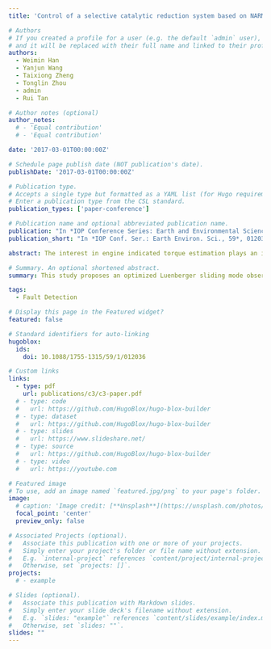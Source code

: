 ```yaml
---
title: 'Control of a selective catalytic reduction system based on NARMA-L2 model'

# Authors
# If you created a profile for a user (e.g. the default `admin` user), write the username (folder name) here
# and it will be replaced with their full name and linked to their profile.
authors:
  - Weimin Han
  - Yanjun Wang
  - Taixiong Zheng
  - Tonglin Zhou
  - admin
  - Rui Tan

# Author notes (optional)
author_notes:
  # - 'Equal contribution'
  # - 'Equal contribution'

date: '2017-03-01T00:00:00Z'

# Schedule page publish date (NOT publication's date).
publishDate: '2017-03-01T00:00:00Z'

# Publication type.
# Accepts a single type but formatted as a YAML list (for Hugo requirements).
# Enter a publication type from the CSL standard.
publication_types: ['paper-conference']

# Publication name and optional abbreviated publication name.
publication: "In *IOP Conference Series: Earth and Environmental Science, 59*, 012036"
publication_short: "In *IOP Conf. Ser.: Earth Environ. Sci., 59*, 012036"

abstract: The interest in engine indicated torque estimation plays an important role in the automotive industry. In this study, an optimized Luenberger sliding mode observer is proposed based on easily available crankshaft angular speed of a four-cylinder spark ignition (SI) engine. Especially, the new observer is applied to track crankshaft angular speed and estimate engine indicated torque in New European Drive Cycle (NEDC). Convergence is proven through Lyapunov stability theory. The experimental results show that the proposed estimated technique can effectively track speed and has a higher accuracy in steady state.

# Summary. An optional shortened abstract.
summary: This study proposes an optimized Luenberger sliding mode observer using crankshaft angular speed to estimate engine indicated torque under NEDC, with Lyapunov-proven convergence and improved steady-state accuracy.

tags:
  - Fault Detection

# Display this page in the Featured widget?
featured: false

# Standard identifiers for auto-linking
hugoblox:
  ids:
    doi: 10.1088/1755-1315/59/1/012036

# Custom links
links:
  - type: pdf
    url: publications/c3/c3-paper.pdf
  # - type: code
  #   url: https://github.com/HugoBlox/hugo-blox-builder
  # - type: dataset
  #   url: https://github.com/HugoBlox/hugo-blox-builder
  # - type: slides
  #   url: https://www.slideshare.net/
  # - type: source
  #   url: https://github.com/HugoBlox/hugo-blox-builder
  # - type: video
  #   url: https://youtube.com

# Featured image
# To use, add an image named `featured.jpg/png` to your page's folder.
image:
  # caption: 'Image credit: [**Unsplash**](https://unsplash.com/photos/pLCdAaMFLTE)'
  focal_point: 'center'
  preview_only: false

# Associated Projects (optional).
#   Associate this publication with one or more of your projects.
#   Simply enter your project's folder or file name without extension.
#   E.g. `internal-project` references `content/project/internal-project/index.md`.
#   Otherwise, set `projects: []`.
projects:
  # - example

# Slides (optional).
#   Associate this publication with Markdown slides.
#   Simply enter your slide deck's filename without extension.
#   E.g. `slides: "example"` references `content/slides/example/index.md`.
#   Otherwise, set `slides: ""`.
slides: ""
---
```


<!-- > [!NOTE]
> Click the _Cite_ button above to demo the feature to enable visitors to import publication metadata into their reference management software.

> [!NOTE]
> Create your slides in Markdown - click the _Slides_ button to check out the example.

Add the publication's **full text** or **supplementary notes** here. You can use rich formatting such as including [code, math, and images](https://docs.hugoblox.com/content/writing-markdown-latex/). -->
